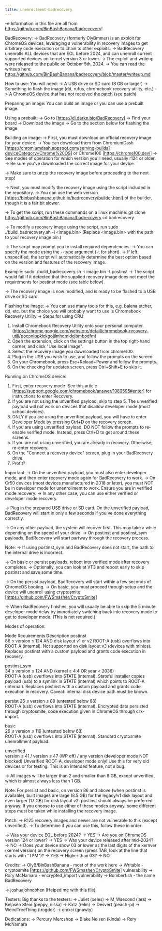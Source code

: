 ```yaml
---
title: unenrollment-badrecovery
---
```


-e 
Information in this file are all from https://github.com/BinBashBanana/badrecovery!

BadRecovery:
-> BadRecovery (formerly OlyBmmer) is an exploit for ChromeOS devices, leveraging a vulnerability in recovery images to get arbitrary code execution or to chain to other exploits.
-> BadRecovery unenrolls ALL devices that are EOL before 2024, and can unenroll current supported devices on kernel version 3 or lower.
-> The exploit and writeup were released to the public on October 5th, 2024.
-> You can read the writeup here: https://github.com/BinBashBanana/badrecovery/blob/master/writeup.md

How to use:
You will need:
-> A USB drive or SD card (8 GB or larger)
-> Something to flash the image (dd, rufus, chromebook recovery utility, etc.)
-> A ChromeOS device that has not received the patch (see patch)

Preparing an image:
You can build an image or you can use a prebuilt image.

Using a prebuilt:
-> Go to [https://dl.darkn.bio/BadRecovery]
-> Find your board
-> Download the image
-> Go to the section below for flashing the image

Building an image:
-> First, you must download an official recovery image for your device. 
-> You can download them from ChromiumDash [https://chromiumdash.appspot.com/serving-builds?deviceCategory=Chrome%20OS] or Chrome100 [https://chrome100.dev/]
-> See modes of operation for which version you'll need, usually r124 or older.
-> Be sure you've downloaded the correct image for your device.

-> Make sure to unzip the recovery image before proceeding to the next step!

-> Next, you must modify the recovery image using the script included in the repository. 
-> You can use the web version [https://binbashbanana.github.io/badrecovery/builder.html] of the builder, though it is a fair bit slower.

-> To get the script, run these commands on a linux machine:
git clone https://github.com/BinBashBanana/badrecovery
cd badrecovery

-> To modify a recovery image using the script, run
sudo ./build_badrecovery.sh -i <image.bin>
(Replace <image.bin> with the path to your recovery image bin.)

-> The script may prompt you to install required dependencies.
-> You can specify the mode using the --type argument (-t for short). 
-> If left unspecified, the script will automatically determine the best option based on the version and features of the recovery image.

Example:
sudo ./build_badrecovery.sh -i image.bin -t postinst
-> The script would fail if it detected that the supplied recovery image does not meet the requirements for postinst mode (see table below).

-> The recovery image is now modified, and is ready to be flashed to a USB drive or SD card.

Flashing the image:
-> You can use many tools for this, e.g. balena etcher, dd, etc. but the choice you will probably want to use is Chromebook Recovery Utility
-> Steps for using CRU:
1. Install Chromebook Recovery Utility onto your personal computer. 
(https://chrome.google.com/webstore/detail/chromebook-recovery-utili/pocpnlppkickgojjlmhdmidojbmbodfm)
2. Open the extension, click on the settings button in the top right-hand corner, and click "Use local image".
3. Select the recovery image you downloaded from chrome100.
4. Plug in the USB you wish to use, and follow the prompts on the screen.
5. On your Chromebook, press Esc+Reload+Power and follow the prompts.
6. On the checking for updates screen, press Ctrl+Shift+E to skip it.

Running on ChromeOS device:
1. First, enter recovery mode. See this article [https://support.google.com/chromebook/answer/1080595#enter] for instructions to enter Recovery.
2. If you are not using the unverified payload, skip to step 5. The unverified payload will not work on devices that disallow developer mode (most school devices).
3. ONLY if you are using the unverified payload, you will have to enter Developer Mode by pressing Ctrl+D on the recovery screen.
4. If you are using unverified payload, DO NOT follow the prompts to re-enable verified mode. Instead, press Ctrl+D to get around these screens.
5. If you are not using unverified, you are already in recovery. Otherwise, re-enter recovery.
6. On the "Connect a recovery device" screen, plug in your BadRecovery drive.
7. Profit?

Important:
-> On the unverified payload, you must also enter developer mode, and then enter recovery mode again for BadRecovery to work.
-> On Cr50 devices (most devices manufactured in 2018 or later), you must NOT be in developer mode for unenrollment to work. Ensure you are in verified mode recovery.
-> In any other case, you can use either verified or developer mode recovery.

-> Plug in the prepared USB drive or SD card. On the unverified payload, BadRecovery will start in only a few seconds if you've done everything correctly.

-> On any other payload, the system will recover first. This may take a while depending on the speed of your drive.
-> On postinst and postinst_sym payloads, BadRecovery will start partway through the recovery process.

Note:
-> If using postinst_sym and BadRecovery does not start, the path to the internal drive is incorrect.

-> On basic or persist payloads, reboot into verified mode after recovery completes.
-> Optionally, you can look at VT3 and reboot early to skip postinst and save some time.

-> On the persist payload, BadRecovery will start within a few seconds of ChromeOS booting.
-> On basic, you must proceed through setup and the device will unenroll using cryptosmite [https://github.com/FWSmasher/CryptoSmite]

-> When BadRecovery finishes, you will usually be able to skip the 5 minute developer mode delay by immediately switching back into recovery mode to get to developer mode. (This is not required.)

Modes of operation:

Mode	Requirements	Description
postinst	
86 ≤ version ≤ 124 AND disk layout v1 or v2	
ROOT-A (usb) overflows into ROOT-A (internal). Not supported on disk layout v3 (devices with minios). Replaces postinst with a custom payload and grants code execution in recovery.

postinst_sym	
34 ≤ version ≤ 124 AND (kernel ≥ 4.4 OR year < 2038)	
ROOT-A (usb) overflows into STATE (internal). Stateful installer copies payload (usb) to a symlink in STATE (internal) which points to ROOT-A (internal). Replaces postinst with a custom payload and grants code execution in recovery.
Caveat: internal disk device path must be known.

persist	
26 ≤ version ≤ 89 (untested below 68)	
ROOT-A (usb) overflows into STATE (internal). Encrypted data persisted through cryptosmite, code execution given in ChromeOS through crx-import.

basic	
26 ≤ version ≤ 119 (untested below 68)	
ROOT-A (usb) overflows into STATE (internal). Standard cryptosmite unenrollment payload.

unverified	
version ≤ 41 / version ≤ 47 (WP off) / any version (developer mode NOT blocked)	
Unverified ROOT-A, developer mode only! Use this for very old devices or for testing. This is an intended feature, not a bug.

-> All images will be larger than 2 and smaller than 8 GB, except unverified, which is almost always less than 1 GB.

Note:
For persist and basic, on version 86 and above (when postinst is available), built images are large (8.5 GB) for the legacy/v1 disk layout and even larger (17 GB) for disk layout v2. 
postinst should always be preferred anyway. If you choose to use either of these modes anyway, some different steps must be taken while installing the recovery image.

Patch:
-> R125 recovery images and newer are not vulnerable to this (except unverified). 
-> To determine if you can use this, follow these in order:

-> Was your device EOL before 2024? → YES
-> Are you on ChromeOS version 124 or lower? → YES
-> Was your device released after mid-2024? → NO
-> Does your device show 03 or lower as the last digits of the kernver (kernel version) on the recovery screen (press TAB, look at the line that starts with "TPM")? → YES
-> Higher than 03? → NO

Credits:
-> OlyB/BinBashBanana - most of the work here
-> Writable - cryptosmite [https://github.com/FWSmasher/CryptoSmite] vulnerability
-> Rory McNamara - encrypted_import vulnerability
-> Bomberfish - the name BadRecovery

-> joshuajohncohen (Helped me with this file)

Testers:
Big thanks to the testers:
-> Juliet (celes)
-> M_Wsecond (lars)
-> Kelpsea Stem (peppy, nissa)
-> Kxtz (relm)
-> Desvert (peach-pi)
-> WeirdTreeThing (trogdor)
-> cmxci (gnawty)

Dedications:
-> Percury Mercshop
-> Blake Nelsen (kinda)
-> Rory McNamara
